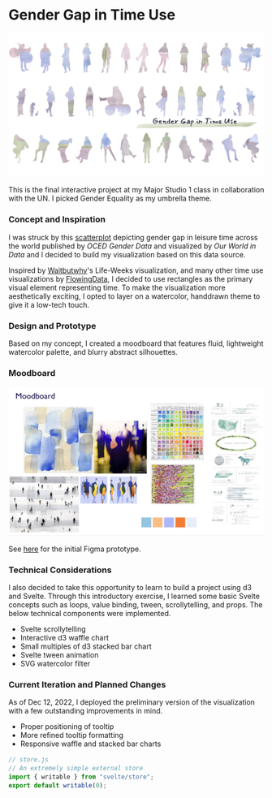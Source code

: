 # Gender Gap in Time Use

   <img src="./public/cover.png" width="800" alt="cover">

This is the final interactive project at my Major Studio 1 class in collaboration with the UN. I picked Gender Equality as my umbrella theme.

### Concept and Inspiration

I was struck by this [scatterplot](https://ourworldindata.org/grapher/minutes-spent-on-leisure?time=latest) depicting gender gap in leisure time across the world published by _OCED Gender Data_ and visualized by _Our World in Data_ and I decided to build my visualization based on this data source.

Inspired by [Waitbutwhy](https://waitbutwhy.com/2014/05/life-weeks.html)'s Life-Weeks visualization, and many other time use visualizations by [FlowingData](https://flowingdata.com/tag/time-use/), I decided to use rectangles as the primary visual element representing time. To make the visualization more aesthetically exciting, I opted to layer on a watercolor, handdrawn theme to give it a low-tech touch.

### Design and Prototype

Based on my concept, I created a moodboard that features fluid, lightweight watercolor palette, and blurry abstract silhouettes.

### Moodboard

   <img src="./public/moodboard.png" width="800" alt="moodboard">

See [here](https://www.figma.com/file/vyBy3nNbMTu3WEkEARfrl6/Major-Studio-1-Project-3-Leisure-Second-Draft?node-id=0%3A1&t=yVt39wOLql6K6Pnh-0) for the initial Figma prototype.

### Technical Considerations

I also decided to take this opportunity to learn to build a project using d3 and Svelte. Through this introductory exercise, I learned some basic Svelte concepts such as loops, value binding, tween, scrollytelling, and props. The below technical components were implemented.

- Svelte scrollytelling
- Interactive d3 waffle chart
- Small multiples of d3 stacked bar chart
- Svelte tween animation
- SVG watercolor filter

### Current Iteration and Planned Changes

As of Dec 12, 2022, I deployed the preliminary version of the visualization with a few outstanding improvements in mind.

- Proper positioning of tooltip
- More refined tooltip formatting
- Responsive waffle and stacked bar charts

```js
// store.js
// An extremely simple external store
import { writable } from "svelte/store";
export default writable(0);
```
